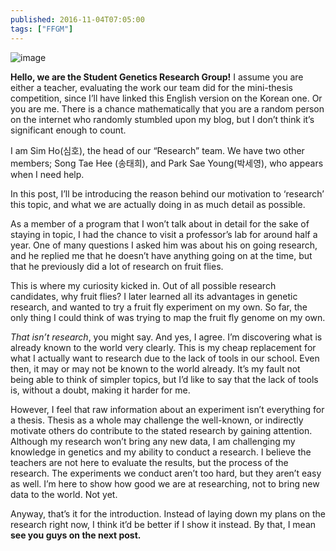 ```yaml
---
published: 2016-11-04T07:05:00
tags: ["FFGM"]
---
```


![image](https://64.media.tumblr.com/c50f61f9811dadae53e6db2a40816a18/tumblr_inline_ogkr9q7jqC1ryo8a8_540.jpg)

**Hello, we are the Student Genetics Research Group!** I assume you are either a teacher, evaluating the work our team did for the mini-thesis competition, since I’ll have linked this English version on the Korean one. Or you are me. There is a chance mathematically that you are a random person on the internet who randomly stumbled upon my blog, but I don’t think it’s significant enough to count.

I am Sim Ho(심호), the head of our “Research” team. We have two other members; Song Tae Hee (송태희), and Park Sae Young(박세영), who appears when I need help.

In this post, I’ll be introducing the reason behind our motivation to ‘research’ this topic, and what we are actually doing in as much detail as possible.

As a member of a program that I won’t talk about in detail for the sake of staying in topic, I had the chance to visit a professor’s lab for around half a year. One of many questions I asked him was about his on going research, and he replied me that he doesn’t have anything going on at the time, but that he previously did a lot of research on fruit flies.

This is where my curiosity kicked in. Out of all possible research candidates, why fruit flies? I later learned all its advantages in genetic research, and wanted to try a fruit fly experiment on my own. So far, the only thing I could think of was trying to map the fruit fly genome on my own.

_That isn’t research_, you might say. And yes, I agree. I’m discovering what is already known to the world very clearly. This is my cheap replacement for what I actually want to research due to the lack of tools in our school. Even then, it may or may not be known to the world already. It’s my fault not being able to think of simpler topics, but I’d like to say that the lack of tools is, without a doubt, making it harder for me.

However, I feel that raw information about an experiment isn’t everything for a thesis. Thesis as a whole may challenge the well-known, or indirectly motivate others do contribute to the stated research by gaining attention. Although my research won’t bring any new data, I am challenging my knowledge in genetics and my ability to conduct a research. I believe the teachers are not here to evaluate the results, but the process of the research. The experiments we conduct aren’t too hard, but they aren’t easy as well. I’m here to show how good we are at researching, not to bring new data to the world. Not yet.

Anyway, that’s it for the introduction. Instead of laying down my plans on the research right now, I think it’d be better if I show it instead. By that, I mean **see you guys on the next post.**
